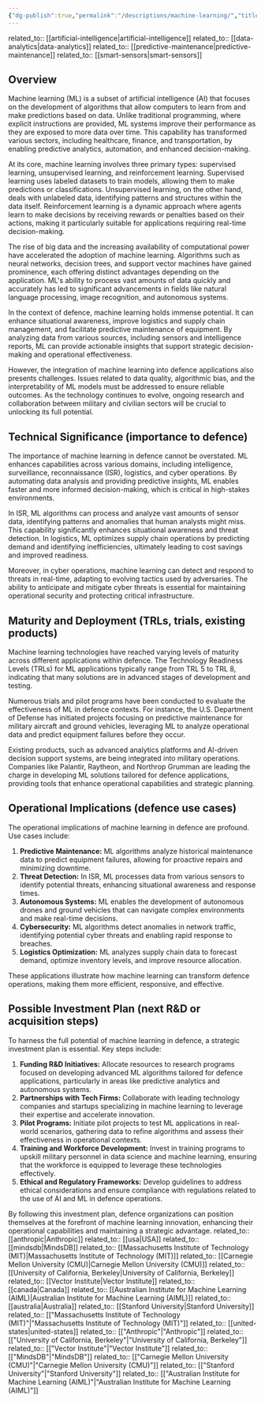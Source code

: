 ```yaml
---
{"dg-publish":true,"permalink":"/descriptions/machine-learning/","title":"machine learning"}
---
```



related_to:: [[artificial-intelligence\|artificial-intelligence]]
related_to:: [[data-analytics\|data-analytics]]
related_to:: [[predictive-maintenance\|predictive-maintenance]]
related_to:: [[smart-sensors\|smart-sensors]]

## Overview
Machine learning (ML) is a subset of artificial intelligence (AI) that focuses on the development of algorithms that allow computers to learn from and make predictions based on data. Unlike traditional programming, where explicit instructions are provided, ML systems improve their performance as they are exposed to more data over time. This capability has transformed various sectors, including healthcare, finance, and transportation, by enabling predictive analytics, automation, and enhanced decision-making.

At its core, machine learning involves three primary types: supervised learning, unsupervised learning, and reinforcement learning. Supervised learning uses labeled datasets to train models, allowing them to make predictions or classifications. Unsupervised learning, on the other hand, deals with unlabeled data, identifying patterns and structures within the data itself. Reinforcement learning is a dynamic approach where agents learn to make decisions by receiving rewards or penalties based on their actions, making it particularly suitable for applications requiring real-time decision-making.

The rise of big data and the increasing availability of computational power have accelerated the adoption of machine learning. Algorithms such as neural networks, decision trees, and support vector machines have gained prominence, each offering distinct advantages depending on the application. ML's ability to process vast amounts of data quickly and accurately has led to significant advancements in fields like natural language processing, image recognition, and autonomous systems.

In the context of defence, machine learning holds immense potential. It can enhance situational awareness, improve logistics and supply chain management, and facilitate predictive maintenance of equipment. By analyzing data from various sources, including sensors and intelligence reports, ML can provide actionable insights that support strategic decision-making and operational effectiveness.

However, the integration of machine learning into defence applications also presents challenges. Issues related to data quality, algorithmic bias, and the interpretability of ML models must be addressed to ensure reliable outcomes. As the technology continues to evolve, ongoing research and collaboration between military and civilian sectors will be crucial to unlocking its full potential.

## Technical Significance (importance to defence)
The importance of machine learning in defence cannot be overstated. ML enhances capabilities across various domains, including intelligence, surveillance, reconnaissance (ISR), logistics, and cyber operations. By automating data analysis and providing predictive insights, ML enables faster and more informed decision-making, which is critical in high-stakes environments.

In ISR, ML algorithms can process and analyze vast amounts of sensor data, identifying patterns and anomalies that human analysts might miss. This capability significantly enhances situational awareness and threat detection. In logistics, ML optimizes supply chain operations by predicting demand and identifying inefficiencies, ultimately leading to cost savings and improved readiness.

Moreover, in cyber operations, machine learning can detect and respond to threats in real-time, adapting to evolving tactics used by adversaries. The ability to anticipate and mitigate cyber threats is essential for maintaining operational security and protecting critical infrastructure.

## Maturity and Deployment (TRLs, trials, existing products)
Machine learning technologies have reached varying levels of maturity across different applications within defence. The Technology Readiness Levels (TRLs) for ML applications typically range from TRL 5 to TRL 8, indicating that many solutions are in advanced stages of development and testing.

Numerous trials and pilot programs have been conducted to evaluate the effectiveness of ML in defence contexts. For instance, the U.S. Department of Defense has initiated projects focusing on predictive maintenance for military aircraft and ground vehicles, leveraging ML to analyze operational data and predict equipment failures before they occur.

Existing products, such as advanced analytics platforms and AI-driven decision support systems, are being integrated into military operations. Companies like Palantir, Raytheon, and Northrop Grumman are leading the charge in developing ML solutions tailored for defence applications, providing tools that enhance operational capabilities and strategic planning.

## Operational Implications (defence use cases)
The operational implications of machine learning in defence are profound. Use cases include:

1. **Predictive Maintenance:** ML algorithms analyze historical maintenance data to predict equipment failures, allowing for proactive repairs and minimizing downtime.
2. **Threat Detection:** In ISR, ML processes data from various sensors to identify potential threats, enhancing situational awareness and response times.
3. **Autonomous Systems:** ML enables the development of autonomous drones and ground vehicles that can navigate complex environments and make real-time decisions.
4. **Cybersecurity:** ML algorithms detect anomalies in network traffic, identifying potential cyber threats and enabling rapid response to breaches.
5. **Logistics Optimization:** ML analyzes supply chain data to forecast demand, optimize inventory levels, and improve resource allocation.

These applications illustrate how machine learning can transform defence operations, making them more efficient, responsive, and effective.

## Possible Investment Plan (next R&D or acquisition steps)
To harness the full potential of machine learning in defence, a strategic investment plan is essential. Key steps include:

1. **Funding R&D Initiatives:** Allocate resources to research programs focused on developing advanced ML algorithms tailored for defence applications, particularly in areas like predictive analytics and autonomous systems.
2. **Partnerships with Tech Firms:** Collaborate with leading technology companies and startups specializing in machine learning to leverage their expertise and accelerate innovation.
3. **Pilot Programs:** Initiate pilot projects to test ML applications in real-world scenarios, gathering data to refine algorithms and assess their effectiveness in operational contexts.
4. **Training and Workforce Development:** Invest in training programs to upskill military personnel in data science and machine learning, ensuring that the workforce is equipped to leverage these technologies effectively.
5. **Ethical and Regulatory Frameworks:** Develop guidelines to address ethical considerations and ensure compliance with regulations related to the use of AI and ML in defence operations.

By following this investment plan, defence organizations can position themselves at the forefront of machine learning innovation, enhancing their operational capabilities and maintaining a strategic advantage.
related_to:: [[anthropic\|Anthropic]]
related_to:: [[usa\|USA]]
related_to:: [[mindsdb\|MindsDB]]
related_to:: [[Massachusetts Institute of Technology (MIT)\|Massachusetts Institute of Technology (MIT)]]
related_to:: [[Carnegie Mellon University (CMU)\|Carnegie Mellon University (CMU)]]
related_to:: [[University of California, Berkeley\|University of California, Berkeley]]
related_to:: [[Vector Institute\|Vector Institute]]
related_to:: [[canada\|Canada]]
related_to:: [[Australian Institute for Machine Learning (AIML)\|Australian Institute for Machine Learning (AIML)]]
related_to:: [[australia\|Australia]]
related_to:: [[Stanford University\|Stanford University]]
related_to:: [["Massachusetts Institute of Technology (MIT)"\|"Massachusetts Institute of Technology (MIT)"]]
related_to:: [[united-states\|united-states]]
related_to:: [["Anthropic"\|"Anthropic"]]
related_to:: [["University of California, Berkeley"\|"University of California, Berkeley"]]
related_to:: [["Vector Institute"\|"Vector Institute"]]
related_to:: [["MindsDB"\|"MindsDB"]]
related_to:: [["Carnegie Mellon University (CMU)"\|"Carnegie Mellon University (CMU)"]]
related_to:: [["Stanford University"\|"Stanford University"]]
related_to:: [["Australian Institute for Machine Learning (AIML)"\|"Australian Institute for Machine Learning (AIML)"]]
